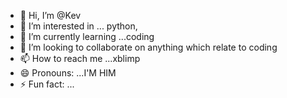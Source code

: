 - 👋 Hi, I’m @Kev
- 👀 I’m interested in ... python,
- 🌱 I’m currently learning ...coding 
- 💞️ I’m looking to collaborate on anything which relate to coding 
- 📫 How to reach me ...xblimp
- 😄 Pronouns: ...I'M HIM
- ⚡ Fun fact: ...

<!---
ahalosman/ahalosman is a ✨ special ✨ repository because its `README.md` (this file) appears on your GitHub profile.
You can click the Preview link to take a look at your changes.
--->
